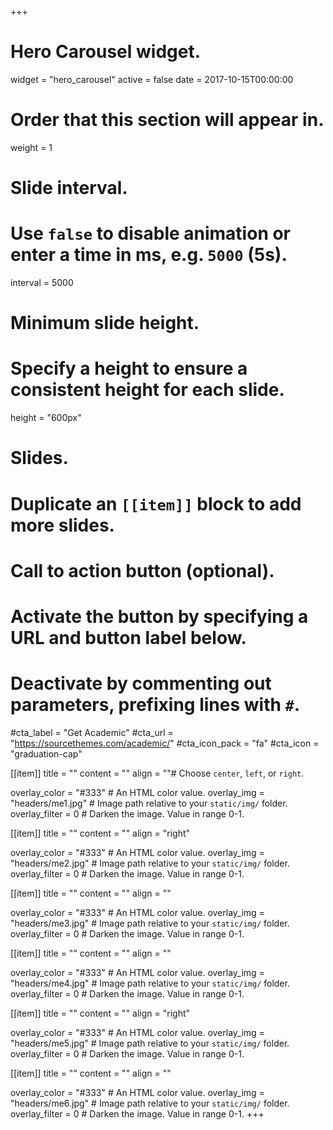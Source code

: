 +++
# Hero Carousel widget.
widget = "hero_carousel"
active = false
date = 2017-10-15T00:00:00

# Order that this section will appear in.
weight = 1

# Slide interval.
# Use `false` to disable animation or enter a time in ms, e.g. `5000` (5s).
interval = 5000

# Minimum slide height.
# Specify a height to ensure a consistent height for each slide.
height = "600px"

# Slides.
# Duplicate an `[[item]]` block to add more slides.

  # Call to action button (optional).
  #   Activate the button by specifying a URL and button label below.
  #   Deactivate by commenting out parameters, prefixing lines with `#`.
  #cta_label = "Get Academic"
  #cta_url = "https://sourcethemes.com/academic/"
  #cta_icon_pack = "fa"
  #cta_icon = "graduation-cap"


[[item]]
  title = ""
  content = ""
  align = ""# Choose `center`, `left`, or `right`.

  overlay_color = "#333"  # An HTML color value.
  overlay_img = "headers/me1.jpg"  # Image path relative to your `static/img/` folder.
  overlay_filter = 0  # Darken the image. Value in range 0-1.


[[item]]
  title = ""
  content = ""
  align = "right"

  overlay_color = "#333"  # An HTML color value.
  overlay_img = "headers/me2.jpg"  # Image path relative to your `static/img/` folder.
  overlay_filter = 0  # Darken the image. Value in range 0-1.

[[item]]
  title = ""
  content = ""
  align = ""

  overlay_color = "#333"  # An HTML color value.
  overlay_img = "headers/me3.jpg"  # Image path relative to your `static/img/` folder.
  overlay_filter = 0  # Darken the image. Value in range 0-1.

[[item]]
  title = ""
  content = ""
  align = ""

  overlay_color = "#333"  # An HTML color value.
  overlay_img = "headers/me4.jpg"  # Image path relative to your `static/img/` folder.
  overlay_filter = 0  # Darken the image. Value in range 0-1.

[[item]]
  title = ""
  content = ""
  align = "right"

  overlay_color = "#333"  # An HTML color value.
  overlay_img = "headers/me5.jpg"  # Image path relative to your `static/img/` folder.
  overlay_filter = 0  # Darken the image. Value in range 0-1.


[[item]]
  title = ""
  content = ""
  align = ""

  overlay_color = "#333"  # An HTML color value.
  overlay_img = "headers/me6.jpg"  # Image path relative to your `static/img/` folder.
  overlay_filter = 0  # Darken the image. Value in range 0-1.
+++
